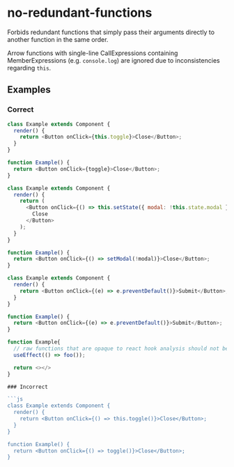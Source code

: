 # no-redundant-functions

Forbids redundant functions that simply pass their arguments directly to another function in the same order.

Arrow functions with single-line CallExpressions containing MemberExpressions (e.g. `console.log`) are ignored due to inconsistencies regarding `this`.

## Examples

### Correct

```js
class Example extends Component {
  render() {
    return <Button onClick={this.toggle}>Close</Button>;
  }
}

function Example() {
  return <Button onClick={toggle}>Close</Button>;
}
```

```js
class Example extends Component {
  render() {
    return (
      <Button onClick={() => this.setState({ modal: !this.state.modal })}>
        Close
      </Button>
    );
  }
}

function Example() {
  return <Button onClick={() => setModal(!modal)}>Close</Button>;
}
```

```js
class Example extends Component {
  render() {
    return <Button onClick={(e) => e.preventDefault()}>Submit</Button>;
  }
}

function Example() {
  return <Button onClick={(e) => e.preventDefault()}>Submit</Button>;
}
```

```js
function Example{
  // raw functions that are opaque to react hook analysis should not be passed
  useEffect(() => foo());

  return <></>
}

### Incorrect

```js
class Example extends Component {
  render() {
    return <Button onClick={() => this.toggle()}>Close</Button>;
  }
}

function Example() {
  return <Button onClick={() => toggle()}>Close</Button>;
}
```
